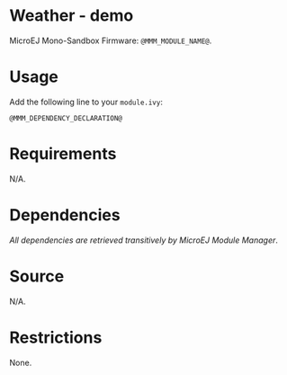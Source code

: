 # Weather - demo

MicroEJ Mono-Sandbox Firmware: `@MMM_MODULE_NAME@`.

# Usage

Add the following line to your `module.ivy`:

    @MMM_DEPENDENCY_DECLARATION@

# Requirements

N/A.

# Dependencies

_All dependencies are retrieved transitively by MicroEJ Module Manager_.

# Source

N/A.

# Restrictions

None.

